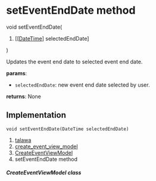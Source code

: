
<div>

# setEventEndDate method

</div>


void setEventEndDate(

1.  [[[DateTime](https://api.flutter.dev/flutter/dart-core/DateTime-class.md)]
    selectedEndDate]

)



Updates the event end date to selected event end date.

**params**:

-   `selectedEndDate`: new event end date selected by user.

**returns**: None



## Implementation

``` language-dart
void setEventEndDate(DateTime selectedEndDate) 
```







1.  [talawa](../../index.md)
2.  [create_event_view_model](../../view_model_after_auth_view_models_event_view_models_create_event_view_model/)
3.  [CreateEventViewModel](../../view_model_after_auth_view_models_event_view_models_create_event_view_model/CreateEventViewModel-class.md)
4.  setEventEndDate method

##### CreateEventViewModel class







